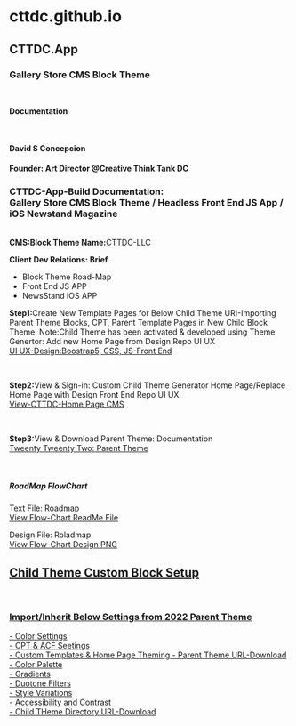
 <h1>cttdc.github.io</h1>
  <h2>CTTDC.App</h2>
  <h3>Gallery Store CMS Block Theme</h3><br>
  <strong><p>Documentation</p></strong></br>
  <h4>David S Concepcion</h4>
      
  <strong>Founder: Art Director @Creative Think Tank DC</strong>
    <h3>CTTDC-App-Build Documentation:</br>
    Gallery Store CMS Block Theme / Headless Front End JS App / iOS Newstand Magazine</h3></br>
       <strong>CMS:Block Theme Name:</strong>CTTDC-LLC</br>
       
<strong>Client Dev Relations: Brief</strong></br>
<ul>
  <li>Block Theme Road-Map</br></li>
  <li>Front End JS APP</li>
  <li>NewsStand iOS APP</li>
</ul>

<p><strong>Step1:</strong>Create New Template Pages for Below Child Theme URI-Importing Parent Theme Blocks, CPT, Parent Template Pages in New Child Block Theme: Note:Child Theme has been activated & developed using Theme Genertor: Add new Home Page from Design Repo UI UX</br>
<a href="https://cttdc.github.io">UI UX-Design:Boostrap5, CSS, JS-Front End</a></p></br>

 <p><strong>Step2:</strong>View & Sign-in: Custom Child Theme Generator Home Page/Replace Home Page with Design Front End Repo UI UX.</br>
 <a href="https://cttdcappdev.wpengine.com/">View-CTTDC-Home Page CMS</a></p></br>

 <p><strong>Step3:</strong>View & Download Parent Theme: Documentation <a href="https://wordpress.org/themes/twentytwentytwo/">
 </br>Tweenty Tweenty Two: Parent Theme</a></p></br>
 
  <h5>RoadMap FlowChart</h5>
 <p>Text File: Roadmap<a href="https://github.com/CTTDC/cttdc.github.io/blob/main/CTTDC.app_ReadMe_Roadmap.md"></br>View Flow-Chart ReadMe File</a></p>
 <p>Design File: Roladmap<a href="https://github.com/CTTDC/cttdc.github.io/blob/main/CTTDC_FlowChart.png"></br>View Flow-Chart Design PNG</p>
 
 
<h2>Child Theme Custom Block Setup</h2></br>
<h3>Import/Inherit Below Settings from 2022 Parent Theme </h3>
- Color Settings</br>
- CPT & ACF Seetings</br>
- Custom Templates & Home Page Theming
- Parent Theme URL-Download
- Color Palette</br>
- Gradients</br>
- Duotone Filters</br>
- Style Variations</br>
- Accessibility and Contrast</br>
- Child THeme Directory URL-Download</p>





